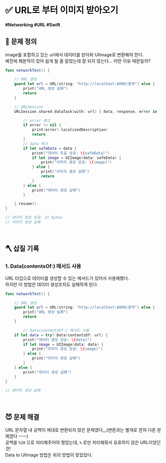 # ✅ URL로 부터 이미지 받아오기

#### #Networking #URL #Swift 

## 🤔 문제 정의
image를 포함하고 있는 url에서 데이터를 받아와 UIImage로 변환해야 한다.   
예전에 해본적이 있어 쉽게 될 줄 알았는데 잘 되지 않는다... 어떤 이유 때문일까?

~~~swift
func networkTest() {

    // URL 생성
    guard let url = URL(string: "http://localhost:8000/중략") else {
        print("URL 생성 실패")
        return
    }

    // URLSession
    URLSession.shared.dataTask(with: url) { data, response, error in

        // error 체크
        if error != nil {
            print(error!.localizedDescription)
            return
        }
        // data 체크
        if let safeData = data {
            print("데이터 추출 성공: \(safeData)")
            if let image = UIImage(data: safeData) {
                print("이미지 생성 성공: \(image)")
            } else {
                print("이미지 생성 실패")
                return
            }
        } else {
            print("데이터 생성 실패")
        }

    }.resume()
}

// 데이터 생성 성공: 21 bytes
// 이미지 생성 실패
~~~

<br>

## 🪓 삽질 기록

### 1. Data(contentsOf:) 메서드 사용
URL 타입으로 데이터를 생성할 수 있는 메서드가 있어서 사용해봤다.   
하지만 이 방법은 데이터 생성조차도 실패하게 된다.

~~~swift
func networkTest() {

    // URL 생성
    guard let url = URL(string: "http://localhost:8000/중략") else {
        print("URL 생성 실패")
        return
    }

        // Data(contentsOf:) 메서드 사용
    if let data = try? Data(contentsOf: url) {
        print("데이터 생성 성공: \(data)")
        if let image = UIImage(data: data) {
            print("이미지 생성 성공: \(image)")
        } else {
            print("이미지 생성 실패")
        }
    } else {
        print("데이터 생성 실패")
    }
}

// 데이터 생성 실패
~~~

<br>

## 😈 문제 해결

URL 문자열 내 공백이 제대로 변환되지 않은 문제였다,,,(변환과는 별개로 젼혀 다른 문제였다 ㅡㅡ)   
공백을 `%20` 으로 처리해주어야 했었는데, `%` 로만 처리해줘서 유효하지 않은 URL이었던 것!   
Data to UIImage 방법은 위의 방법이 맞았었다.